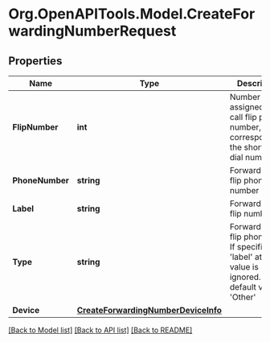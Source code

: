 
# Org.OpenAPITools.Model.CreateForwardingNumberRequest

## Properties

Name | Type | Description | Notes
------------ | ------------- | ------------- | -------------
**FlipNumber** | **int** | Number assigned to the call flip phone number, corresponds to the shortcut dial number | [optional] 
**PhoneNumber** | **string** | Forwarding/Call flip phone number | [optional] 
**Label** | **string** | Forwarding/Call flip number title | [optional] 
**Type** | **string** | Forwarding/Call flip phone type. If specified, &#39;label&#39; attribute value is ignored. The default value is &#39;Other&#39; | [optional] 
**Device** | [**CreateForwardingNumberDeviceInfo**](CreateForwardingNumberDeviceInfo.md) |  | [optional] 

[[Back to Model list]](../README.md#documentation-for-models)
[[Back to API list]](../README.md#documentation-for-api-endpoints)
[[Back to README]](../README.md)

